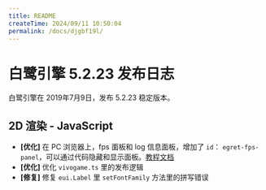 ```yaml
---
title: README
createTime: 2024/09/11 10:50:04
permalink: /docs/djgbf19l/
---
```

# 白鹭引擎 5.2.23 发布日志
白鹭引擎在 2019年7月9日，发布 5.2.23 稳定版本。

## 2D 渲染 - JavaScript 
- **[优化]** 在 PC 浏览器上，fps 面板和 log 信息面板，增加了 `id`： `egret-fps-panel`，可以通过代码隐藏和显示面板。[教程文档](../../debug/debug/README.md#4%E5%8A%A8%E6%80%81%E9%9A%90%E8%97%8F%E5%92%8C%E6%98%BE%E7%A4%BA%E4%BF%A1%E6%81%AF%E9%9D%A2%E6%9D%BF)
- **[优化]** 优化 `vivogame.ts` 里的发布逻辑
- **[修复]** 修复 `eui.Label` 里 `setFontFamily` 方法里的拼写错误
